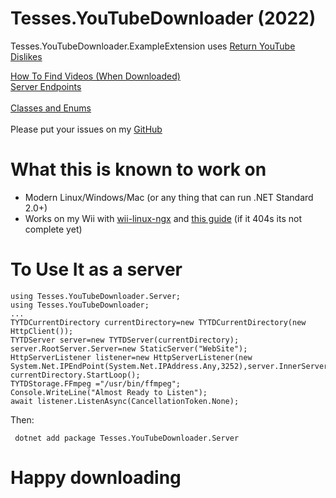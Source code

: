 # Tesses.YouTubeDownloader (2022)

Tesses.YouTubeDownloader.ExampleExtension uses [Return YouTube Dislikes](https://returnyoutubedislike.com/)

[How To Find Videos (When Downloaded)](docs/HowToFindVideos.md)
<br>
[Server Endpoints](docs/Server.md)  
<br>
[Classes and Enums](docs/JsonAndEnum.md)  
<br>
Please put your issues on my [GitHub](https://github.com/tesses50/tytd-2022)

# What this is known to work on
  - Modern Linux/Windows/Mac (or any thing that can run .NET Standard 2.0+)
   - Works on my Wii with [wii-linux-ngx](https://www.github.com/neagix/wii-linux-ngx) and [this guide](https://tesses.net/apps/tytd/2022/wii.php) (if it 404s its not complete yet)

# To Use It as a server
    using Tesses.YouTubeDownloader.Server;
    using Tesses.YouTubeDownloader;
    ...
    TYTDCurrentDirectory currentDirectory=new TYTDCurrentDirectory(new HttpClient());
    TYTDServer server=new TYTDServer(currentDirectory);
    server.RootServer.Server=new StaticServer("WebSite");
    HttpServerListener listener=new HttpServerListener(new System.Net.IPEndPoint(System.Net.IPAddress.Any,3252),server.InnerServer);
    currentDirectory.StartLoop();
    TYTDStorage.FFmpeg ="/usr/bin/ffmpeg";
    Console.WriteLine("Almost Ready to Listen");
    await listener.ListenAsync(CancellationToken.None);

Then:

     dotnet add package Tesses.YouTubeDownloader.Server
     
# Happy downloading